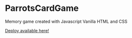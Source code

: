 ﻿# ParrotsCardGame

Memory game created with Javascript Vanilla HTML and CSS

<a href="https://lucaspaulii.github.io/ParrotsCardGame/"> Deploy available here! </a>
